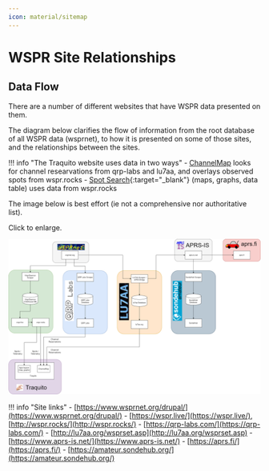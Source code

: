 ```yaml
---
icon: material/sitemap
---
```


# WSPR Site Relationships

## Data Flow

There are a number of different websites that have WSPR data presented on them.

The diagram below clarifies the flow of information from the root database of all WSPR data (wsprnet), to how it is presented on some of those sites, and the relationships between the sites.

!!! info "The Traquito website uses data in two ways"
    - [ChannelMap](../../channelmap/README.md) looks for channel researvations from qrp-labs and lu7aa, and overlays observed spots from wspr.rocks
    - [Spot Search](../../search/spots/dashboard/example/README.md){:target="_blank"} (maps, graphs, data table) uses data from wspr.rocks

The image below is best effort (ie not a comprehensive nor authoritative list).

Click to enlarge.            

[![](wspr_site_relationships.png)](wspr_site_relationships.png)  
  

!!! info "Site links"
    - [https://www.wsprnet.org/drupal/](https://www.wsprnet.org/drupal/)
    - [https://wspr.live/](https://wspr.live/), [http://wspr.rocks/](http://wspr.rocks/)
    - [https://qrp-labs.com/](https://qrp-labs.com/)
    - [http://lu7aa.org/wsprset.asp](http://lu7aa.org/wsprset.asp)
    - [https://www.aprs-is.net/](https://www.aprs-is.net/)
    - [https://aprs.fi/](https://aprs.fi/)
    - [https://amateur.sondehub.org/](https://amateur.sondehub.org/)